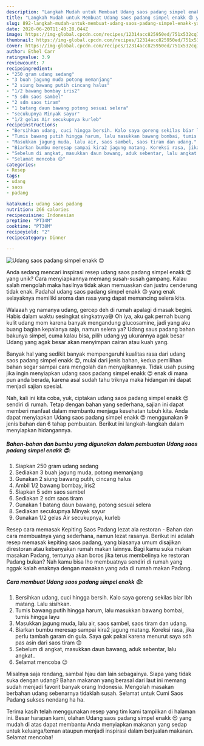 ```yaml
---
description: "Langkah Mudah untuk Membuat Udang saos padang simpel enakk 😍 yang Enak Banget"
title: "Langkah Mudah untuk Membuat Udang saos padang simpel enakk 😍 yang Enak Banget"
slug: 892-langkah-mudah-untuk-membuat-udang-saos-padang-simpel-enakk-yang-enak-banget
date: 2020-06-20T11:40:28.044Z
image: https://img-global.cpcdn.com/recipes/12314acc825950ed/751x532cq70/udang-saos-padang-simpel-enakk-😍-foto-resep-utama.jpg
thumbnail: https://img-global.cpcdn.com/recipes/12314acc825950ed/751x532cq70/udang-saos-padang-simpel-enakk-😍-foto-resep-utama.jpg
cover: https://img-global.cpcdn.com/recipes/12314acc825950ed/751x532cq70/udang-saos-padang-simpel-enakk-😍-foto-resep-utama.jpg
author: Ethel Carr
ratingvalue: 3.9
reviewcount: 7
recipeingredient:
- "250 gram udang sedang"
- "3 buah jagung muda potong memanjang"
- "2 siung bawang putih cincang halus"
- "1/2 bawang bombay iris2"
- "5 sdm saos sambel"
- "2 sdm saos tiram"
- "1 batang daun bawang potong sesuai selera"
- "secukupnya Minyak sayur"
- "1/2 gelas Air secukupnya kurleb"
recipeinstructions:
- "Bersihkan udang, cuci hingga bersih. Kalo saya goreng sekilas biar lbh matang. Lalu sisihkan."
- "Tumis bawang putih hingga harum, lalu masukkan bawang bombai, tumis hingga layu"
- "Masukkan jagung muda, lalu air, saos sambel, saos tiram dan udang."
- "Biarkan bumbu meresap sampai kira2 jagung matang. Koreksi rasa, jika perlu tambah garam dn gula. Saya gak pakai karena menurut saya sdh pas asin dari saos tiram 😊"
- "Sebelum di angkat, masukkan daun bawang, aduk sebentar, lalu angkat.."
- "Selamat mencoba 😉"
categories:
- Resep
tags:
- udang
- saos
- padang

katakunci: udang saos padang 
nutrition: 266 calories
recipecuisine: Indonesian
preptime: "PT34M"
cooktime: "PT38M"
recipeyield: "2"
recipecategory: Dinner

---
```



![Udang saos padang simpel enakk 😍](https://img-global.cpcdn.com/recipes/12314acc825950ed/751x532cq70/udang-saos-padang-simpel-enakk-😍-foto-resep-utama.jpg)

Anda sedang mencari inspirasi resep udang saos padang simpel enakk 😍 yang unik? Cara menyiapkannya memang susah-susah gampang. Kalau salah mengolah maka hasilnya tidak akan memuaskan dan justru cenderung tidak enak. Padahal udang saos padang simpel enakk 😍 yang enak selayaknya memiliki aroma dan rasa yang dapat memancing selera kita.

Walaaah yg namanya udang, gercep deh di rumah apalagi dimasak begini. Habis dalam waktu sesingkat singkatnya😅 Oh iya, aku gak pernah buang kulit udang mom karena banyak mengandung glucosamine, jadi yang aku buang bagian kepalanya saja, namun selera ya? Udang saus padang bahan bakunya simpel, cuma kalau bisa, pilih udang yg ukurannya agak besar Udang yang agak besar akan menyimpan cairan atau kuah yang.

Banyak hal yang sedikit banyak mempengaruhi kualitas rasa dari udang saos padang simpel enakk 😍, mulai dari jenis bahan, kedua pemilihan bahan segar sampai cara mengolah dan menyajikannya. Tidak usah pusing jika ingin menyiapkan udang saos padang simpel enakk 😍 enak di mana pun anda berada, karena asal sudah tahu triknya maka hidangan ini dapat menjadi sajian spesial.


Nah, kali ini kita coba, yuk, ciptakan udang saos padang simpel enakk 😍 sendiri di rumah. Tetap dengan bahan yang sederhana, sajian ini dapat memberi manfaat dalam membantu menjaga kesehatan tubuh kita. Anda dapat menyiapkan Udang saos padang simpel enakk 😍 menggunakan 9 jenis bahan dan 6 tahap pembuatan. Berikut ini langkah-langkah dalam menyiapkan hidangannya.

<!--inarticleads1-->

##### Bahan-bahan dan bumbu yang digunakan dalam pembuatan Udang saos padang simpel enakk 😍:

1. Siapkan 250 gram udang sedang
1. Sediakan 3 buah jagung muda, potong memanjang
1. Gunakan 2 siung bawang putih, cincang halus
1. Ambil 1/2 bawang bombay, iris2
1. Siapkan 5 sdm saos sambel
1. Sediakan 2 sdm saos tiram
1. Gunakan 1 batang daun bawang, potong sesuai selera
1. Sediakan secukupnya Minyak sayur
1. Gunakan 1/2 gelas Air secukupnya, kurleb


Resep cara memasak Kepiting Saos Padang lezat ala restoran - Bahan dan cara membuatnya yang sederhana, namun lezat rasanya. Berikut ini adalah resep memasak kepiting saos padang, yang biasanya umum disajikan direstoran atau kebanyakan rumah makan lainnya. Bagi kamu suka makan masakan Padang, tentunya akan boros jika terus membelinya ke restoran Padang bukan? Nah kamu bisa lho membuatnya sendiri di rumah yang nggak kalah enaknya dengan masakan yang ada di rumah makan Padang. 

<!--inarticleads2-->

##### Cara membuat Udang saos padang simpel enakk 😍:

1. Bersihkan udang, cuci hingga bersih. Kalo saya goreng sekilas biar lbh matang. Lalu sisihkan.
1. Tumis bawang putih hingga harum, lalu masukkan bawang bombai, tumis hingga layu
1. Masukkan jagung muda, lalu air, saos sambel, saos tiram dan udang.
1. Biarkan bumbu meresap sampai kira2 jagung matang. Koreksi rasa, jika perlu tambah garam dn gula. Saya gak pakai karena menurut saya sdh pas asin dari saos tiram 😊
1. Sebelum di angkat, masukkan daun bawang, aduk sebentar, lalu angkat..
1. Selamat mencoba 😉


Misalnya saja rendang, sambal hjau dan lain sebagainya. Siapa yang tidak suka dengan udang? Bahan makanan yang berasal dari laut ini memang sudah menjadi favorit banyak orang Indonesia. Mengolah masakan berbahan udang sebenarnya tidaklah susah. Selamat untuk Cumi Saos Padang sukses nendang ha ha. 

Terima kasih telah menggunakan resep yang tim kami tampilkan di halaman ini. Besar harapan kami, olahan Udang saos padang simpel enakk 😍 yang mudah di atas dapat membantu Anda menyiapkan makanan yang sedap untuk keluarga/teman ataupun menjadi inspirasi dalam berjualan makanan. Selamat mencoba!
